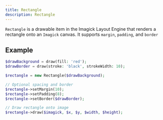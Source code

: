 ```yaml
---
title: Rectangle
description: Rectangle
---
```


`Rectangle` is a drawable item in the Imagick Layout Engine that renders a rectangle onto an `Imagick` canvas.
It supports `margin`, `padding`, and `border`

## Example
```php
$drawBackground = draw(fill: 'red');
$drawBorder = draw(stroke: 'black', strokeWidth: 10);

$rectangle = new Rectangle($drawBackground);

// Optional spacing and border
$rectangle->setMargin(10);
$rectangle->setPadding(8);
$rectangle->setBorder($drawBorder);

// Draw rectangle onto image
$rectangle->draw($imagick, $x, $y, $width, $height);
```
